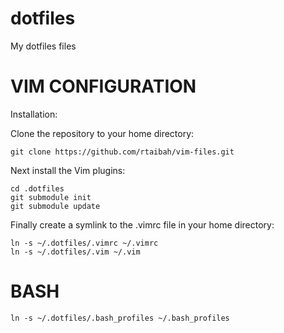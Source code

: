 dotfiles
=========

My dotfiles files

# VIM CONFIGURATION
Installation:

Clone the repository to your home directory:

    git clone https://github.com/rtaibah/vim-files.git

Next install the Vim plugins:

    cd .dotfiles 
    git submodule init
    git submodule update

Finally create a symlink to the .vimrc file in your home directory:

    ln -s ~/.dotfiles/.vimrc ~/.vimrc
    ln -s ~/.dotfiles/.vim ~/.vim

# BASH  
    ln -s ~/.dotfiles/.bash_profiles ~/.bash_profiles



